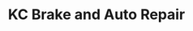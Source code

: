 ---
title: "KC Brake and Auto Repair"
url: /kansas-city/kc-brake-and-auto-repair/
shop: Autowerkstatt
---